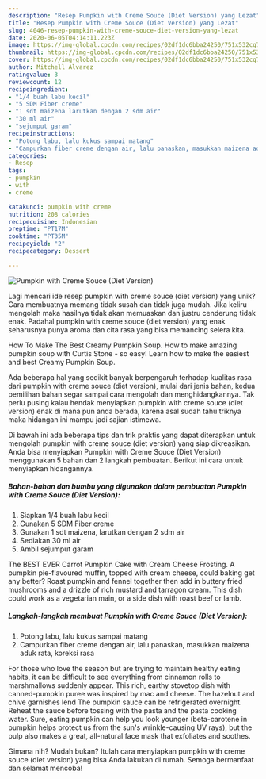 ```yaml
---
description: "Resep Pumpkin with Creme Souce (Diet Version) yang Lezat"
title: "Resep Pumpkin with Creme Souce (Diet Version) yang Lezat"
slug: 4046-resep-pumpkin-with-creme-souce-diet-version-yang-lezat
date: 2020-06-05T04:14:11.223Z
image: https://img-global.cpcdn.com/recipes/02df1dc6bba24250/751x532cq70/pumpkin-with-creme-souce-diet-version-foto-resep-utama.jpg
thumbnail: https://img-global.cpcdn.com/recipes/02df1dc6bba24250/751x532cq70/pumpkin-with-creme-souce-diet-version-foto-resep-utama.jpg
cover: https://img-global.cpcdn.com/recipes/02df1dc6bba24250/751x532cq70/pumpkin-with-creme-souce-diet-version-foto-resep-utama.jpg
author: Mitchell Alvarez
ratingvalue: 3
reviewcount: 12
recipeingredient:
- "1/4 buah labu kecil"
- "5 SDM Fiber creme"
- "1 sdt maizena larutkan dengan 2 sdm air"
- "30 ml air"
- "sejumput garam"
recipeinstructions:
- "Potong labu, lalu kukus sampai matang"
- "Campurkan fiber creme dengan air, lalu panaskan, masukkan maizena aduk rata, koreksi rasa"
categories:
- Resep
tags:
- pumpkin
- with
- creme

katakunci: pumpkin with creme 
nutrition: 208 calories
recipecuisine: Indonesian
preptime: "PT17M"
cooktime: "PT35M"
recipeyield: "2"
recipecategory: Dessert

---
```



![Pumpkin with Creme Souce (Diet Version)](https://img-global.cpcdn.com/recipes/02df1dc6bba24250/751x532cq70/pumpkin-with-creme-souce-diet-version-foto-resep-utama.jpg)

Lagi mencari ide resep pumpkin with creme souce (diet version) yang unik? Cara membuatnya memang tidak susah dan tidak juga mudah. Jika keliru mengolah maka hasilnya tidak akan memuaskan dan justru cenderung tidak enak. Padahal pumpkin with creme souce (diet version) yang enak seharusnya punya aroma dan cita rasa yang bisa memancing selera kita.

How To Make The Best Creamy Pumpkin Soup. How to make amazing pumpkin soup with Curtis Stone - so easy! Learn how to make the easiest and best Creamy Pumpkin Soup.

Ada beberapa hal yang sedikit banyak berpengaruh terhadap kualitas rasa dari pumpkin with creme souce (diet version), mulai dari jenis bahan, kedua pemilihan bahan segar sampai cara mengolah dan menghidangkannya. Tak perlu pusing kalau hendak menyiapkan pumpkin with creme souce (diet version) enak di mana pun anda berada, karena asal sudah tahu triknya maka hidangan ini mampu jadi sajian istimewa.


Di bawah ini ada beberapa tips dan trik praktis yang dapat diterapkan untuk mengolah pumpkin with creme souce (diet version) yang siap dikreasikan. Anda bisa menyiapkan Pumpkin with Creme Souce (Diet Version) menggunakan 5 bahan dan 2 langkah pembuatan. Berikut ini cara untuk menyiapkan hidangannya.

<!--inarticleads1-->

##### Bahan-bahan dan bumbu yang digunakan dalam pembuatan Pumpkin with Creme Souce (Diet Version):

1. Siapkan 1/4 buah labu kecil
1. Gunakan 5 SDM Fiber creme
1. Gunakan 1 sdt maizena, larutkan dengan 2 sdm air
1. Sediakan 30 ml air
1. Ambil sejumput garam


The BEST EVER Carrot Pumpkin Cake with Cream Cheese Frosting. A pumpkin pie-flavoured muffin, topped with cream cheese, could baking get any better? Roast pumpkin and fennel together then add in buttery fried mushrooms and a drizzle of rich mustard and tarragon cream. This dish could work as a vegetarian main, or a side dish with roast beef or lamb. 

<!--inarticleads2-->

##### Langkah-langkah membuat Pumpkin with Creme Souce (Diet Version):

1. Potong labu, lalu kukus sampai matang
1. Campurkan fiber creme dengan air, lalu panaskan, masukkan maizena aduk rata, koreksi rasa


For those who love the season but are trying to maintain healthy eating habits, it can be difficult to see everything from cinnamon rolls to marshmallows suddenly appear. This rich, earthy stovetop dish with canned-pumpkin puree was inspired by mac and cheese. The hazelnut and chive garnishes lend The pumpkin sauce can be refrigerated overnight. Reheat the sauce before tossing with the pasta and the pasta cooking water. Sure, eating pumpkin can help you look younger (beta-carotene in pumpkin helps protect us from the sun&#39;s wrinkle-causing UV rays), but the pulp also makes a great, all-natural face mask that exfoliates and soothes. 

Gimana nih? Mudah bukan? Itulah cara menyiapkan pumpkin with creme souce (diet version) yang bisa Anda lakukan di rumah. Semoga bermanfaat dan selamat mencoba!
